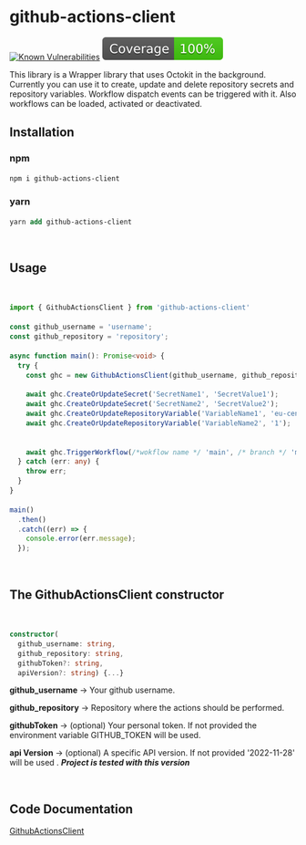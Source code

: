# github-actions-client

[![Known Vulnerabilities](https://snyk.io/test/github/ebiz-markusrissmann/githubclient/badge.svg)](https://snyk.io/test/github/ebiz-markusrissmann/githubclient)
[![Coverage lines](coverage/badge-lines.svg)](coverage/badge-lines.svg)

This library is a Wrapper library that uses Octokit in the background. Currently you can use it to create, update and delete repository secrets and repository variables. Workflow dispatch events can be triggered with it. Also workflows can be loaded, activated or deactivated.


## Installation

### npm
```ps
npm i github-actions-client 
```

### yarn
```ps
yarn add github-actions-client
```
<br/>

## Usage
<br/>

```ts
import { GithubActionsClient } from 'github-actions-client'

const github_username = 'username';
const github_repository = 'repository';

async function main(): Promise<void> {
  try {
    const ghc = new GithubActionsClient(github_username, github_repository);

    await ghc.CreateOrUpdateSecret('SecretName1', 'SecretValue1');
    await ghc.CreateOrUpdateSecret('SecretName2', 'SecretValue2');
    await ghc.CreateOrUpdateRepositoryVariable('VariableName1', 'eu-central-1');
    await ghc.CreateOrUpdateRepositoryVariable('VariableName2', '1');
   

    await ghc.TriggerWorkflow(/*wokflow name */ 'main', /* branch */ 'main');
  } catch (err: any) {
    throw err;
  }
}

main()
  .then()
  .catch((err) => {
    console.error(err.message);
  });

```
<br/>

## The GithubActionsClient constructor
<br/>

```ts
constructor(
  github_username: string, 
  github_repository: string, 
  githubToken?: string, 
  apiVersion?: string) {...}

```
**github_username** -> Your github username.

**github_repository** -> Repository where the actions should be performed.

**githubToken** -> (optional) Your personal token. If not provided the environment variable GITHUB_TOKEN will be used.

**api Version** -> (optional) A specific API version. If not provided '2022-11-28' will be used .
**_Project is tested with this version_**

<br/>

## Code Documentation
[GithubActionsClient](docs/README.md)